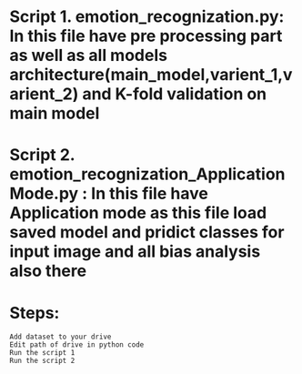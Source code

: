 # Script 1. emotion_recognization.py:  In this file have pre processing part as well as all models architecture(main_model,varient_1,varient_2) and K-fold validation on main model

# Script 2. emotion_recognization_ApplicationMode.py : In this file have Application mode as this file load saved model and pridict classes for input image and all bias analysis also there

# Steps:
	Add dataset to your drive
	Edit path of drive in python code
	Run the script 1
	Run the script 2
